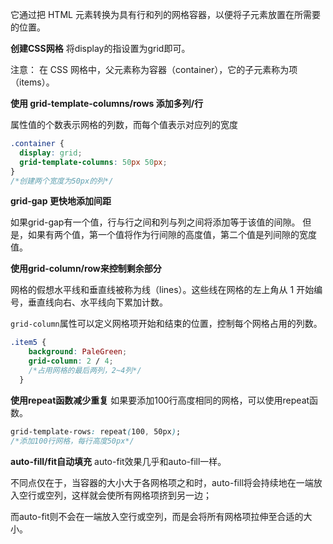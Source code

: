 它通过把 HTML 元素转换为具有行和列的网格容器，以便将子元素放置在所需要的位置。

**创建CSS网格**
将display的指设置为grid即可。

注意：
在 CSS 网格中，父元素称为容器（container），它的子元素称为项（items）。

**使用 grid-template-columns/rows 添加多列/行**

属性值的个数表示网格的列数，而每个值表示对应列的宽度

```css
.container {
  display: grid;
  grid-template-columns: 50px 50px;
}
/*创建两个宽度为50px的列*/
```
**grid-gap 更快地添加间距**

如果grid-gap有一个值，行与行之间和列与列之间将添加等于该值的间隙。
但是，如果有两个值，第一个值将作为行间隙的高度值，第二个值是列间隙的宽度值。

**使用grid-column/row来控制剩余部分**

网格的假想水平线和垂直线被称为线（lines）。这些线在网格的左上角从 1 开始编号，垂直线向右、水平线向下累加计数。

`grid-column`属性可以定义网格项开始和结束的位置，控制每个网格占用的列数。

```css
.item5 {
    background: PaleGreen;
    grid-column: 2 / 4;
	/*占用网格的最后两列，2~4列*/
  }
```
**使用repeat函数减少重复**
如果要添加100行高度相同的网格，可以使用repeat函数。

```css
grid-template-rows: repeat(100, 50px);
/*添加100行网格，每行高度50px*/
```
**auto-fill/fit自动填充**
auto-fit效果几乎和auto-fill一样。

不同点仅在于，当容器的大小大于各网格项之和时，auto-fill将会持续地在一端放入空行或空列，这样就会使所有网格项挤到另一边；

而auto-fit则不会在一端放入空行或空列，而是会将所有网格项拉伸至合适的大小。



